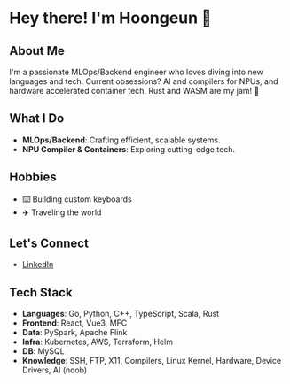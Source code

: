 # Hey there! I'm Hoongeun 👋

## About Me
I'm a passionate MLOps/Backend engineer who loves diving into new languages and tech. 
Current obsessions? 
AI and compilers for NPUs, and hardware accelerated container tech.
Rust and WASM are my jam! 🍯

## What I Do
- **MLOps/Backend**: Crafting efficient, scalable systems.
- **NPU Compiler & Containers**: Exploring cutting-edge tech.

## Hobbies
- ⌨️ Building custom keyboards
- ✈️ Traveling the world

## Let's Connect
- [LinkedIn](https://www.linkedin.com/in/hoongeun-cho-55259ba7/)

## Tech Stack
- **Languages**: Go, Python, C++, TypeScript, Scala, Rust
- **Frontend**: React, Vue3, MFC
- **Data**: PySpark, Apache Flink
- **Infra**: Kubernetes, AWS, Terraform, Helm
- **DB**: MySQL
- **Knowledge**: SSH, FTP, X11, Compilers, Linux Kernel, Hardware, Device Drivers, AI (noob)
